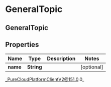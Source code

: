 # GeneralTopic

## GeneralTopic

## Properties

|Name | Type | Description | Notes|
|------------ | ------------- | ------------- | -------------|
| **name** | **String** |  | [optional] |



_PureCloudPlatformClientV2@151.0.0_
